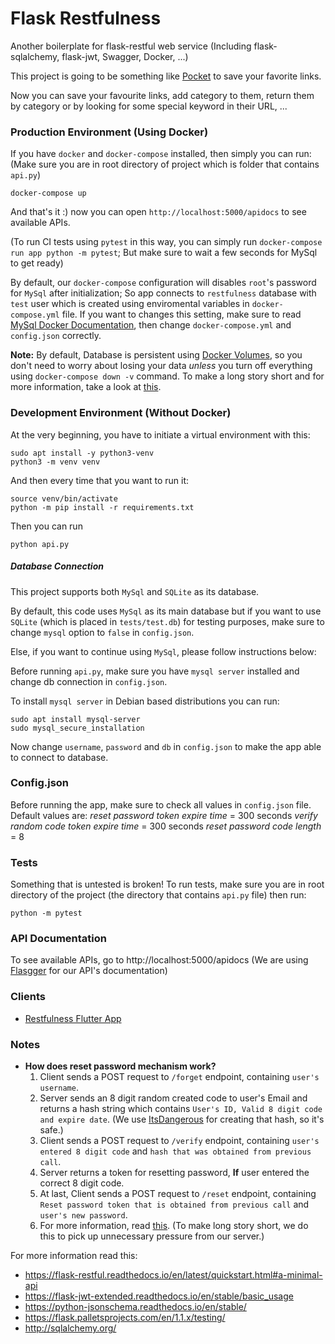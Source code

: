 # Flask Restfulness

Another boilerplate for flask-restful web service (Including flask-sqlalchemy, flask-jwt, Swagger, Docker, ...)

This project is going to be something like [Pocket](https://getpocket.com/) to save your favorite links.

Now you can save your favourite links, add category to them, return them by category or by looking
for some special keyword in their URL, ...

### Production Environment (Using Docker)

If you have `docker` and `docker-compose` installed, then simply you can run:
(Make sure you are in root directory of project which is folder that contains `api.py`)
```
docker-compose up
```
And that's it :) now you can open `http://localhost:5000/apidocs` to see available APIs.


(To run CI tests using `pytest` in this way, you can simply run `docker-compose run app python -m pytest`; But make sure to wait a few seconds for MySql to get ready)

By default, our `docker-compose` configuration will disables `root`'s password for `MySql` after initialization; So app connects to `restfulness` database with `test` user which is created using enviromental variables in `docker-compose.yml` file. If you want to changes this setting, make
sure to read [MySql Docker Documentation](https://hub.docker.com/_/mysql), then change `docker-compose.yml` and `config.json` correctly.

**Note:** By default, Database is persistent using [Docker Volumes](https://docs.docker.com/storage/volumes/), so you don't need to worry about losing your data *unless* you turn off everything using `docker-compose down -v` command. To make a long story short and for more information, take a look
at [this](https://stackoverflow.com/a/39208187/5229664).


### Development Environment (Without Docker)

At the very beginning, you have to initiate a virtual environment with this:

```
sudo apt install -y python3-venv
python3 -m venv venv
```

And then every time that you want to run it:

```
source venv/bin/activate
python -m pip install -r requirements.txt
```

Then you can run

```
python api.py
```

##### Database Connection

This project supports both `MySql` and `SQLite` as its database.

By default, this code uses `MySql` as its main database but if you want to use `SQLite` (which is placed in `tests/test.db`) for testing purposes, make sure to change `mysql` option to `false` in `config.json`.

Else, if you want to continue using `MySql`, please follow instructions below:

Before running `api.py`, make sure you have `mysql server` installed and change db connection in
`config.json`.

To install `mysql server` in Debian based distributions you can run:

```
sudo apt install mysql-server
sudo mysql_secure_installation
```

Now change `username`, `password` and `db` in `config.json` to make the app able to connect
to database.


### Config.json
Before running the app, make sure to check all values in `config.json` file.
Default values are:
_reset password token expire time_ = 300 seconds
_verify random code token expire time_ = 300 seconds
_reset password code length_ = 8


### Tests

Something that is untested is broken!
To run tests, make sure you are in root directory of the project (the directory that contains `api.py` file) then run:
```
python -m pytest
```

### API Documentation
To see available APIs, go to http://localhost:5000/apidocs
(We are using [Flasgger](https://github.com/flasgger/flasgger) for our API's documentation)


### Clients
- [Restfulness Flutter App](https://github.com/Restfulness/Restfulness-flutter-app)


### Notes
- **How does reset password mechanism work?**
  1. Client sends a POST request to `/forget` endpoint, containing `user's username`.
  2. Server sends an 8 digit random created code to user's Email and returns a hash string which contains `User's ID, Valid 8 digit code and expire date`. (We use [ItsDangerous](https://itsdangerous.palletsprojects.com) for creating that hash, so it's safe.)
  3. Client sends a POST request to `/verify` endpoint, containing `user's entered 8 digit code` and `hash that was obtained from previous call`.
  4. Server returns a token for resetting password, **If** user entered the correct 8 digit code.
  5. At last, Client sends a POST request to `/reset` endpoint, containing `Reset password token that is obtained from previous call` and `user's new password`.
  6. For more information, read [this](https://dev.to/theanam/otp-verification-without-any-database-4ja5). (To make long story short, we do this to pick up unnecessary pressure from our server.)

For more information read this:

* https://flask-restful.readthedocs.io/en/latest/quickstart.html#a-minimal-api
* https://flask-jwt-extended.readthedocs.io/en/stable/basic_usage
* https://python-jsonschema.readthedocs.io/en/stable/
* https://flask.palletsprojects.com/en/1.1.x/testing/
* http://sqlalchemy.org/
